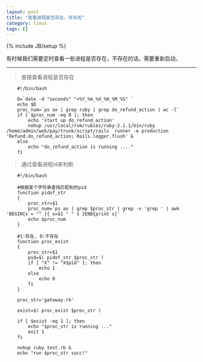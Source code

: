 ```yaml
---
layout: post
title: "查看进程是否存在，并杀死"
category: linux
tags: []
---
```

{% include JB/setup %}

有时候我们需要定时查看一些进程是否存在，不存在的话，需要重新启动。

---

>直接查看进程是否存在

		#!/bin/bash

		D=`date -d "seconds" "+%Y_%m_%d_%H_%M_%S" `
		echo $D
		proc_num=`ps ax | grep ruby | grep do_refund_action | wc -l`
		if [ $proc_num -eq 0 ]; then 
			echo 'start up do_refund_action'
			nohup /usr/local/rvm/rubies/ruby-2.1.1/bin/ruby /home/admin/web/pay/trunk/script/rails  runner -e production 'Refund.do_refund_action; Rails.logger.flush' & 
		else
			echo "do_refund_action is running ...."
		fi

>通过查看进程id来判断

		#!/bin/bash

		#根据某个字符串查找匹配到的pid
		function pidof_str
		{
			proc_str=$1
			proc_num=`ps ax | grep $proc_str | grep -v 'grep ' | awk 'BEGIN{s = "" }{ s=$1 " " s }END{print s}' `
			echo $proc_num
		}

		#1:存在, 0:不存在
		function proc_exist
		{
			proc_str=$1
			pid=$( pidof_str $proc_str )
			if [ "X" != "X$pid" ]; then
				echo 1 
			else
				echo 0
			fi
		}

		proc_str='gateway.rb'

		exist=$( proc_exist $proc_str )

		if [ $exist -eq 1 ]; then
			echo "$proc_str is running ..."
			exit 1
		fi

		nohup ruby test.rb &
		echo "run $proc_str succ!"
